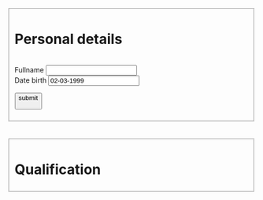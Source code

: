 <fieldset> <h1>Personal details
  </h1><br>
<label>Fullname</label>
  <input type ="text" id = "name">
  <br>
  <label for = "start">Date birth</label>
  <input type = " date" name = "begin" placeholder = "dd-mm-yyyy"
       value = "02-03-1999"
         min ="01-02-2000"
       max = "01-12-2012">

  
  <button>submit</submit>
</fieldset>
<br> <br>
<fieldset><h1>Qualification</1></fieldset>
